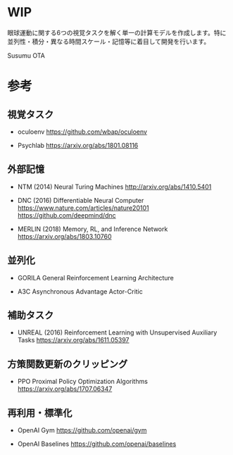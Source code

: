 # WIP

眼球運動に関する6つの視覚タスクを解く単一の計算モデルを作成します。特に並列性・積分・異なる時間スケール・記憶等に着目して開発を行います。

Susumu OTA


# 参考

## 視覚タスク

- oculoenv
https://github.com/wbap/oculoenv

- Psychlab
https://arxiv.org/abs/1801.08116

## 外部記憶

- NTM (2014)
Neural Turing Machines
http://arxiv.org/abs/1410.5401

- DNC (2016)
Differentiable Neural Computer
https://www.nature.com/articles/nature20101
https://github.com/deepmind/dnc

- MERLIN (2018)
Memory, RL, and Inference Network
https://arxiv.org/abs/1803.10760

## 並列化

- GORILA
General Reinforcement Learning Architecture

- A3C
Asynchronous Advantage Actor-Critic

## 補助タスク

- UNREAL (2016)
Reinforcement Learning with Unsupervised Auxiliary Tasks
https://arxiv.org/abs/1611.05397

## 方策関数更新のクリッピング

- PPO
Proximal Policy Optimization Algorithms
https://arxiv.org/abs/1707.06347


## 再利用・標準化

- OpenAI Gym
https://github.com/openai/gym

- OpenAI Baselines
https://github.com/openai/baselines
